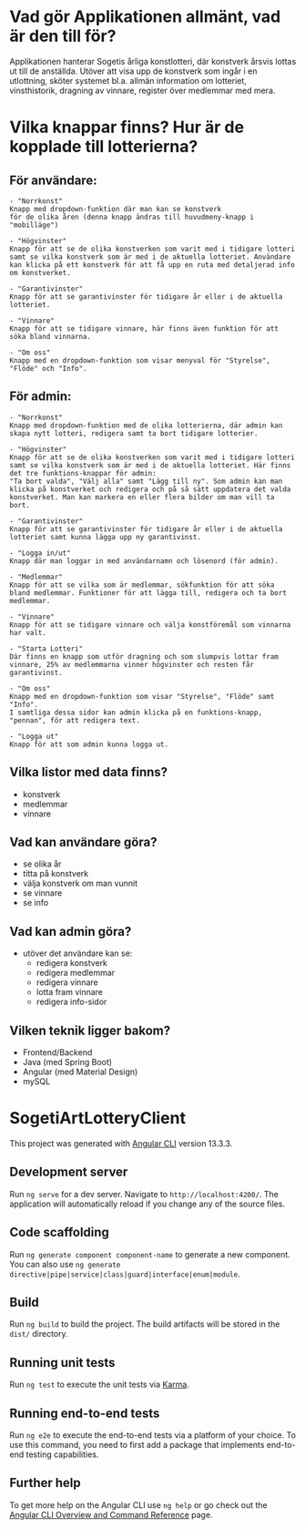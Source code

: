 # Vad gör Applikationen allmänt, vad är den till för?

Applikationen hanterar Sogetis årliga konstlotteri, där konstverk årsvis
lottas ut till de anställda. Utöver att visa upp de konstverk som ingår i en utlottning, sköter
systemet bl.a. allmän information om lotteriet, vinsthistorik, dragning av vinnare, register
över medlemmar med mera.

# Vilka knappar finns? Hur är de kopplade till lotterierna?

## För användare:

    - "Norrkonst"
    Knapp med dropdown-funktion där man kan se konstverk
    för de olika åren (denna knapp ändras till huvudmeny-knapp i "mobilläge")

    - "Högvinster"
    Knapp för att se de olika konstverken som varit med i tidigare lotteri samt se vilka konstverk som är med i de aktuella lotteriet. Användare kan klicka på ett konstverk för att få upp en ruta med detaljerad info om konstverket.

    - "Garantivinster"
    Knapp för att se garantivinster för tidigare år eller i de aktuella lotteriet.

    - "Vinnare"
    Knapp för att se tidigare vinnare, här finns även funktion för att söka bland vinnarna.

    - "Om oss"
    Knapp med en dropdown-funktion som visar menyval för "Styrelse", "Flöde" och "Info".

## För admin:

    - "Norrkonst"
    Knapp med dropdown-funktion med de olika lotterierna, där admin kan skapa nytt lotteri, redigera samt ta bort tidigare lotterier.

    - "Högvinster"
    Knapp för att se de olika konstverken som varit med i tidigare lotteri samt se vilka konstverk som är med i de aktuella lotteriet. Här finns det tre funktions-knappar för admin:
    "Ta bort valda", "Välj alla" samt "Lägg till ny". Som admin kan man klicka på konstverket och redigera och på så sätt uppdatera det valda konstverket. Man kan markera en eller flera bilder om man vill ta bort.

    - "Garantivinster"
    Knapp för att se garantivinster för tidigare år eller i de aktuella lotteriet samt kunna lägga upp ny garantivinst.

    - "Logga in/ut"
    Knapp där man loggar in med användarnamn och lösenord (för admin).

    - "Medlemmar"
    Knapp för att se vilka som är medlemmar, sökfunktion för att söka bland medlemmar. Funktioner för att lägga till, redigera och ta bort medlemmar.

    - "Vinnare"
    Knapp för att se tidigare vinnare och välja konstföremål som vinnarna har valt.

    - "Starta Lotteri"
    Där finns en knapp som utför dragning och som slumpvis lottar fram vinnare, 25% av medlemmarna vinner högvinster och resten får garantivinst.

    - "Om oss"
    Knapp med en dropdown-funktion som visar "Styrelse", "Flöde" samt "Info".
    I samtliga dessa sidor kan admin klicka på en funktions-knapp, "pennan", för att redigera text.

    - "Logga ut"
    Knapp för att som admin kunna logga ut.

## Vilka listor med data finns?

-   konstverk
-   medlemmar
-   vinnare

## Vad kan användare göra?

-   se olika år
-   titta på konstverk
-   välja konstverk om man vunnit
-   se vinnare
-   se info

## Vad kan admin göra?

-   utöver det användare kan se:
    -   redigera konstverk
    -   redigera medlemmar
    -   redigera vinnare
    -   lotta fram vinnare
    -   redigera info-sidor

## Vilken teknik ligger bakom?

-   Frontend/Backend
-   Java (med Spring Boot)
-   Angular (med Material Design)
-   mySQL

# SogetiArtLotteryClient

This project was generated with [Angular CLI](https://github.com/angular/angular-cli) version 13.3.3.

## Development server

Run `ng serve` for a dev server. Navigate to `http://localhost:4200/`. The application will automatically reload if you change any of the source files.

## Code scaffolding

Run `ng generate component component-name` to generate a new component. You can also use `ng generate directive|pipe|service|class|guard|interface|enum|module`.

## Build

Run `ng build` to build the project. The build artifacts will be stored in the `dist/` directory.

## Running unit tests

Run `ng test` to execute the unit tests via [Karma](https://karma-runner.github.io).

## Running end-to-end tests

Run `ng e2e` to execute the end-to-end tests via a platform of your choice. To use this command, you need to first add a package that implements end-to-end testing capabilities.

## Further help

To get more help on the Angular CLI use `ng help` or go check out the [Angular CLI Overview and Command Reference](https://angular.io/cli) page.
